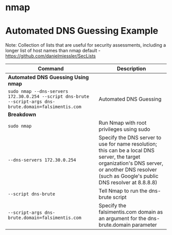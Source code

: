 # nmap

# Automated DNS Guessing Example

Note: Collection of lists that are useful for security assessments, including a longer list of host names than nmap default - https://github.com/danielmiessler/SecLists

| **Command**   | **Description**   |
| --------------|-------------------|
| **Automated DNS Guessing Using nmap** |
| `sudo nmap --dns-servers 172.30.0.254 --script dns-brute --script-args dns-brute.domain=falsimentis.com` | Automated DNS Guessing | 
| **Breakdown** |
| `sudo nmap` | Run Nmap with root privileges using sudo |
| `--dns-servers 172.30.0.254` |Specify the DNS server to use for name resolution; this can be a local DNS server, the target organization's DNS server, or another DNS resolver (such as Google's public DNS resolver at 8.8.8.8) |
| `--script dns-brute` | Tell Nmap to run the dns-brute script |
| `--script-args dns-brute.domain=falsimentis.com` | Specify the falsimentis.com domain as an argument for the dns-brute.domain parameter |